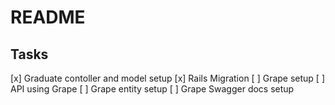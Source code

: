 # README

## Tasks
 
 [x] Graduate contoller and model setup
 [x] Rails Migration
 [ ] Grape setup
 [ ] API using Grape
 [ ] Grape entity setup
 [ ] Grape Swagger docs setup